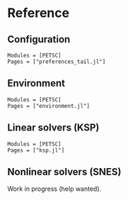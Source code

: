 
# Reference

## Configuration

```@autodocs
Modules = [PETSC]
Pages = ["preferences_tail.jl"]
```

## Environment

```@autodocs
Modules = [PETSC]
Pages = ["environment.jl"]
```

## Linear solvers (KSP)

```@autodocs
Modules = [PETSC]
Pages = ["ksp.jl"]
```

## Nonlinear solvers (SNES)

Work in progress (help wanted).

